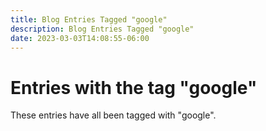 ```yaml
---
title: Blog Entries Tagged "google"
description: Blog Entries Tagged "google"
date: 2023-03-03T14:08:55-06:00
---
```

# Entries with the tag "google"

These entries have all been tagged with "google".